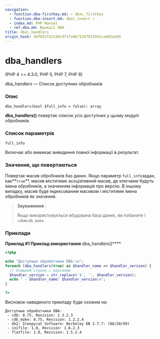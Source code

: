 ```yaml
---
navigation:
  - function.dba-firstkey.md: « dba\_firstkey
  - function.dba-insert.md: dba\_insert »
  - index.md: PHP Manual
  - ref.dba.md: Функції DBA
title: dba\_handlers
origin_hash: ddf652f5224dc9f1fa9671347921941ca401ea50
---
```

# dba\_handlers

(PHP 4 >= 4.3.0, PHP 5, PHP 7, PHP 8)

dba\_handlers — Список доступних обробників

### Опис

```methodsynopsis
dba_handlers(bool $full_info = false): array
```

**dba\_handlers()** повертає список усіх доступних у цьому модулі обробників.

### Список параметрів

`full_info`

Включає або вимикає виведення повної інформації в результат.

### Значення, що повертаються

Повертає масив обробників баз даних. Якщо параметр `full_info`задан, как\*\*`true`\*\*, масив міститиме асоціативний масив, де ключами будуть імена обробників, а значенням інформація про версію. В іншому випадку, масив буде індексованим масивом і міститиме імена обробників як значення.

> **Зауваження** :
> 
> Якщо використовується вбудована база даних, ви побачите і `cdb`и`cdb_make`

### Приклади

**Приклад #1 Приклад використання** dba\_handlers()\*\*\*\*

```php
<?php

echo "Доступные обработчики DBA:\n";
foreach (dba_handlers(true) as $handler_name => $handler_version) {
  // Очищаем строки с версиями
  $handler_version = str_replace('$', '', $handler_version);
  echo " - $handler_name: $handler_version\n";
}

?>
```

Висновок наведеного прикладу буде схожим на:

```
Доступные обработчики DBA:
 - cdb: 0.75, Revision: 1.3.2.3
 - cdb_make: 0.75, Revision: 1.2.2.4
 - db2: Sleepycat Software: Berkeley DB 2.7.7: (08/20/99)
 - inifile: 1.0, Revision: 1.6.2.3
 - flatfile: 1.0, Revision: 1.5.2.4
```
